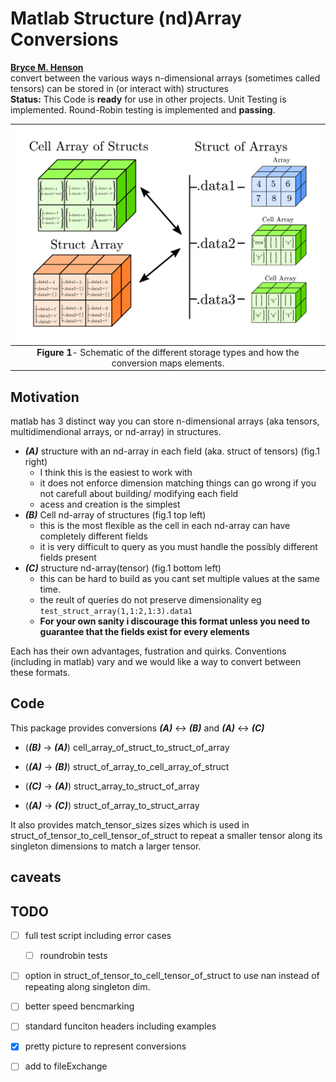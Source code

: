 # Matlab Structure (nd)Array Conversions
**[Bryce M. Henson](https://github.com/brycehenson)**  
convert between the various ways n-dimensional arrays (sometimes called tensors) can be stored in (or interact with) structures  
**Status:** This Code is **ready** for use in other projects. Unit Testing is implemented. Round-Robin testing is implemented and **passing**.

| ![diagram of the conversion between struct-tensor types](/figs/diagram.png "Fig1") | 
|:--:| 
 **Figure 1**- Schematic of the different storage types and how the conversion maps elements.|

## Motivation
matlab has 3 distinct way you can store n-dimensional arrays (aka tensors, multidimendional arrays, or nd-array) in structures.
- ***(A)*** structure with an nd-array in each field (aka. struct of tensors) (fig.1 right)
  - I think this is the easiest to work with
  - it does not enforce dimension matching things can go wrong if you not carefull about building/ modifying each field
  - acess and creation is the simplest
- ***(B)*** Cell nd-array of structures (fig.1 top left)
  - this is the most flexible as the cell in each nd-array can have completely different fields
  - it is very difficult to query as you must handle the possibly different fields present
- ***(C)*** structure nd-array(tensor) (fig.1 bottom left)
  - this can be hard to build as you cant set multiple values at the same time.
  - the reult of queries do not preserve dimensionality eg ```test_struct_array(1,1:2,1:3).data1```
  - **For your own sanity i discourage this format unless you need to guarantee that the fields exist for every elements**
  

Each has their own advantages, fustration and quirks. Conventions (including in matlab) vary and we would like a way to convert between these formats.

## Code
This package provides conversions ***(A)*** <-> ***(B)*** and ***(A)*** <-> ***(C)***
- (***(B)*** -> ***(A)***) cell_array_of_struct_to_struct_of_array
- (***(A)*** -> ***(B)***) struct_of_array_to_cell_array_of_struct

- (***(C)*** -> ***(A)***) struct_array_to_struct_of_array
- (***(A)*** -> ***(C)***)  struct_of_array_to_struct_array

It also provides match_tensor_sizes sizes which is used in struct_of_tensor_to_cell_tensor_of_struct to repeat a smaller tensor along its singleton dimensions to match a larger tensor.

## caveats


## TODO
- [ ] full test script including error cases
  - [ ] roundrobin tests
- [ ] option in struct_of_tensor_to_cell_tensor_of_struct to use nan instead of repeating along singleton dim.
- [ ] better speed bencmarking
- [ ] standard funciton headers including examples
- [x] pretty picture to represent conversions
- [ ] add to fileExchange






